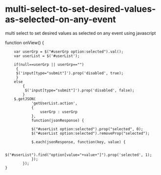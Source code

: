 # multi-select-to-set-desired-values-as-selected-on-any-event
multi select to set desired values as selected on any event using javascript

function onView() {
		
		
		var userGrp = $("#userGrp option:selected").val();
		var userList = $('#userList');
		
		if(null==userGrp || userGrp=="")
		 {
		 $('input[type="submit"]').prop('disabled', true);
		 }
		else
			{
			 $('input[type="submit"]').prop('disabled', false);
			}
		$.getJSON(
				'getUserList.action',
				{
					userGrp : userGrp
				},
				function(jsonResponse) {
				
				$("#userList option:selected").prop("selected", 0);
				$("#userList option:selected").removeProp("selected");
				
				$.each(jsonResponse, function(key, value) {	
						
						 $("#userList").find("option[value="+value+"]").prop('selected', 1);
				});
			});
	}
	
